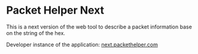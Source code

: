 # Packet Helper Next
This is a next version of the web tool to describe a packet information base on the string of the hex.

Developer instance of the application: [next.packethelper.com](http://next.packethelper.com)
